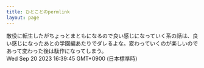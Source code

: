 ```yaml
---
title: ひとことのpermlink
layout: page
---
```

<div class="box" dt="1695195585234">
  敵役に転生したがちょっとまともになるので良い感じになっていく系の話は、良い感じになったあとの学園編あたりでダレるよな。変わっていくのが楽しいのであって変わった後は駄作になってしまう。
  <div class="content is-small">Wed Sep 20 2023 16:39:45 GMT+0900 (日本標準時)</div>
</div>